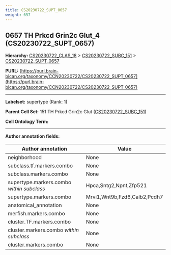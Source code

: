 ```yaml
---
title: CS20230722_SUPT_0657
weight: 657
---
```

## 0657 TH Prkcd Grin2c Glut_4 (CS20230722_SUPT_0657)
<b>Hierarchy: </b>
[CS20230722_CLAS_18](../CS20230722_CLAS_18) >
[CS20230722_SUBC_151](../CS20230722_SUBC_151) >
[CS20230722_SUPT_0657](../CS20230722_SUPT_0657)

**PURL:** [https://purl.brain-bican.org/taxonomy/CCN20230722/CS20230722_SUPT_0657](https://purl.brain-bican.org/taxonomy/CCN20230722/CS20230722_SUPT_0657)

---


**Labelset:** supertype (Rank: 1)

**Parent Cell Set:** 151 TH Prkcd Grin2c Glut ([CS20230722_SUBC_151](../CS20230722_SUBC_151))



**Cell Ontology Term:** 

[MARKER GENES.]: #


---

[TRANSFERRED ANNOTATIONS.]: #


[AUTHOR ANNOTATION FIELDS.]: #


**Author annotation fields:**

| Author annotation | Value |
|-------------------|-------|
|neighborhood|None|
|subclass.tf.markers.combo|None|
|subclass.markers.combo|None|
|supertype.markers.combo _within subclass_|Hpca,Sntg2,Npnt,Zfp521|
|supertype.markers.combo|Mrvi1,Wnt9b,Fzd6,Calb2,Pcdh7|
|anatomical_annotation|None|
|merfish.markers.combo|None|
|cluster.TF.markers.combo|None|
|cluster.markers.combo _within subclass_|None|
|cluster.markers.combo|None|
